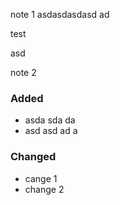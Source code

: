 note 1 asdasdasdasd ad

test

asd

note 2

### Added

- asda sda da
- asd asd ad a

### Changed

- cange 1
- change 2

